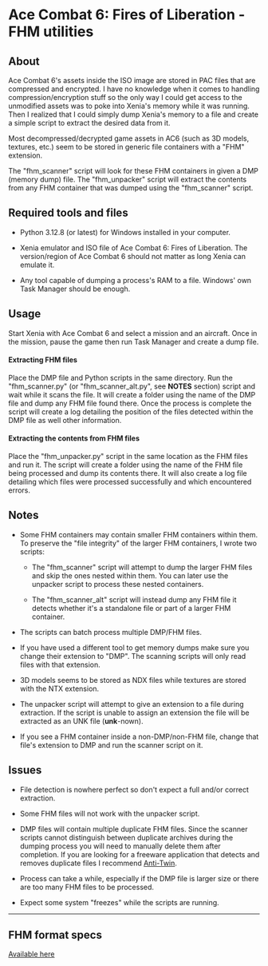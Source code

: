 # Ace Combat 6: Fires of Liberation - FHM utilities

## About

Ace Combat 6's assets inside the ISO image are stored in PAC files that are compressed and encrypted. I have no knowledge when it comes to handling compression/encryption stuff so the only way I could get access to the unmodified assets was to poke into Xenia's memory while it was running. Then I realized that I could simply dump Xenia's memory to a file and create a simple script to extract the desired data from it.

Most decompressed/decrypted game assets in AC6 (such as 3D models, textures, etc.) seem to be stored in generic file containers with a "FHM" extension.

The "fhm_scanner" script will look for these FHM containers in given a DMP (memory dump) file. The "fhm_unpacker" script will extract the contents from any FHM container that was dumped using the "fhm_scanner" script.

## Required tools and files

- Python 3.12.8 (or latest) for Windows installed in your computer.

- Xenia emulator and ISO file of Ace Combat 6: Fires of Liberation. The version/region of Ace Combat 6 should not matter as long Xenia can emulate it.

- Any tool capable of dumping a process's RAM to a file. Windows' own Task Manager should be enough.

## Usage

Start Xenia with Ace Combat 6 and select a mission and an aircraft. Once in the mission, pause the game then run Task Manager and create a dump file.

#### Extracting FHM files

Place the DMP file and Python scripts in the same directory. Run the "fhm_scanner.py" (or "fhm_scanner_alt.py", see **NOTES** section) script and wait while it scans the file. It will create a folder using the name of the DMP file and dump any FHM file found there. 
Once the process is complete the script will create a log detailing the position of the files detected within the DMP file as well other information.

#### Extracting the contents from FHM files

Place the "fhm_unpacker.py" script in the same location as the FHM files and run it. The script will create a folder using the name of the FHM file being processed and dump its contents there. It will also create a log file detailing which files were processed successfully and which encountered errors.

## Notes

- Some FHM containers may contain smaller FHM containers within them. To preserve the "file integrity" of the larger FHM containers, I wrote two scripts:

	- The "fhm_scanner" script will attempt to dump the larger FHM files and skip the ones nested within them. You can later use the unpacker script to process these nested containers.

	- The "fhm_scanner_alt" script will instead dump any FHM file it detects whether it's a standalone file or part of a larger FHM container.

- The scripts can batch process multiple DMP/FHM files.

- If you have used a different tool to get memory dumps make sure you change their extension to "DMP". The scanning scripts will only read files with that extension.

- 3D models seems to be stored as NDX files while textures are stored with the NTX extension.

- The unpacker script will attempt to give an extension to a file during extraction. If the script is unable to assign an extension the file will be extracted as an UNK file (**unk**-nown).

- If you see a FHM container inside a non-DMP/non-FHM file, change that file's extension to DMP and run the scanner script on it.

## Issues

- File detection is nowhere perfect so don't expect a full and/or correct extraction.

- Some FHM files will not work with the unpacker script.

- DMP files will contain multiple duplicate FHM files. Since the scanner scripts cannot distinguish between duplicate archives during the dumping process you will need to manually delete them after completion. If you are looking for a freeware application that detects and removes duplicate files I recommend [Anti-Twin](https://antitwin.org/en/).

- Process can take a while, especially if the DMP file is larger size or there are too many FHM files to be processed.

- Expect some system "freezes" while the scripts are running.

---
## FHM format specs
[Available here](https://github.com/deaththed0g/AC6-FHM-utilities/wiki/FHM-file-format-specs)
